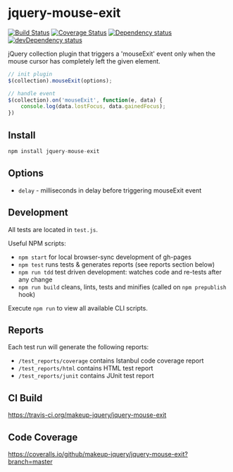 # jquery-mouse-exit

<p>
    <a href="https://travis-ci.org/makeup-jquery/jquery-mouse-exit"><img src="https://api.travis-ci.org/makeup-jquery/jquery-mouse-exit.svg?branch=master" alt="Build Status" /></a>
    <a href='https://coveralls.io/github/makeup-jquery/jquery-mouse-exit?branch=master'><img src='https://coveralls.io/repos/makeup-jquery/jquery-mouse-exit/badge.svg?branch=master&service=github' alt='Coverage Status' /></a>
    <a href="https://david-dm.org/makeup-jquery/jquery-mouse-exit"><img src="https://david-dm.org/makeup-jquery/jquery-mouse-exit.svg" alt="Dependency status" /></a>
    <a href="https://david-dm.org/makeup-jquery/jquery-mouse-exit#info=devDependencies"><img src="https://david-dm.org/makeup-jquery/jquery-mouse-exit/dev-status.svg" alt="devDependency status" /></a>
</p>

jQuery collection plugin that triggers a 'mouseExit' event only when the mouse cursor has completely left the given element.

```js
// init plugin
$(collection).mouseExit(options);

// handle event
$(collection).on('mouseExit', function(e, data) {
    console.log(data.lostFocus, data.gainedFocus);
})
```

## Install

```js
npm install jquery-mouse-exit
```

## Options

* `delay` - milliseconds in delay before triggering mouseExit event

## Development

All tests are located in `test.js`.

Useful NPM scripts:

* `npm start` for local browser-sync development of gh-pages
* `npm test` runs tests & generates reports (see reports section below)
* `npm run tdd` test driven development: watches code and re-tests after any change
* `npm run build` cleans, lints, tests and minifies (called on `npm prepublish` hook)

Execute `npm run` to view all available CLI scripts.

## Reports

Each test run will generate the following reports:

* `/test_reports/coverage` contains Istanbul code coverage report
* `/test_reports/html` contains HTML test report
* `/test_reports/junit` contains JUnit test report

## CI Build

https://travis-ci.org/makeup-jquery/jquery-mouse-exit

## Code Coverage

https://coveralls.io/github/makeup-jquery/jquery-mouse-exit?branch=master
